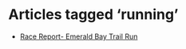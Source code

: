# Articles tagged ‘running’

- [Race Report- Emerald Bay Trail Run](../articles/20140921%20Race%20Report-%20Emerald%20Bay%20Trail%20Run.md)
